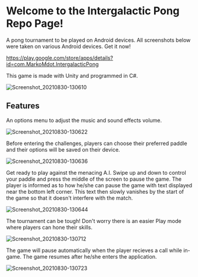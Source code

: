 # Welcome to the Intergalactic Pong Repo Page!

A pong tournament to be played on Android devices. All screenshots below were taken on various Android devices.
Get it now!

https://play.google.com/store/apps/details?id=com.MarkoMdot.IntergalacticPong

This game is made with Unity and programmed in C#. 

![Screenshot_20210830-130610](https://user-images.githubusercontent.com/83985775/131332150-000471ab-0e1a-4735-acb6-5ba538f1f7d4.png)

## Features

An options menu to adjust the music and sound effects volume. 

![Screenshot_20210830-130622](https://user-images.githubusercontent.com/83985775/131332154-671491c3-1c8a-4341-ac39-ff11eca82df0.png)

Before entering the challenges, players can choose their preferred paddle and their options will be saved on their device.

![Screenshot_20210830-130636](https://user-images.githubusercontent.com/83985775/131332156-5be95340-98e0-4c17-bf91-47a13b8b8488.png)

Get ready to play against the menacing A.I. Swipe up and down to control your paddle and press the middle of the screen to pause the game. The player is informed as to how 
he/she can pause the game with text displayed near the bottom left corner. This text then slowly vanishes by the start of the game so that it doesn't interfere with the match. 

![Screenshot_20210830-130644](https://user-images.githubusercontent.com/83985775/131332157-86de872a-0f55-4ac9-ab00-79be6842269a.png)

The tournament can be tough! Don't worry there is an easier Play mode where players can hone their skills.

![Screenshot_20210830-130712](https://user-images.githubusercontent.com/83985775/131332159-6c7d3b1c-9f90-44c3-b280-66576dcb42f8.png)

The game will pause automatically when the player recieves a call while in-game. The game resumes after he/she enters the application.

![Screenshot_20210830-130723](https://user-images.githubusercontent.com/83985775/131332161-4cc26784-7f9f-49ab-b7cc-8aa15a73d2d4.png)
